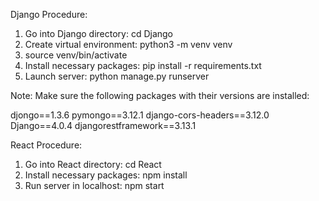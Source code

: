 Django Procedure:
1. Go into Django directory: cd Django
2. Create virtual environment:
python3 -m venv venv
3. source venv/bin/activate
4. Install necessary packages: pip install -r requirements.txt
5. Launch server: python manage.py runserver

Note:
Make sure the following packages with their versions are installed:

djongo==1.3.6
pymongo==3.12.1
django-cors-headers==3.12.0
Django==4.0.4
djangorestframework==3.13.1


React Procedure:
1. Go into React directory: cd React
2. Install necessary packages: npm install
3. Run server in localhost: npm start
